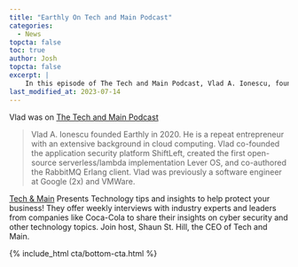 ```yaml
---
title: "Earthly On Tech and Main Podcast"
categories:
  - News
topcta: false
toc: true
author: Josh
topcta: false
excerpt: |
    In this episode of The Tech and Main Podcast, Vlad A. Ionescu, founder of Earthly, shares his journey as a repeat entrepreneur and his expertise in cloud computing. Join host Shaun St. Hill as they discuss removing complexity for the developer community and gain valuable insights from industry experts.
last_modified_at: 2023-07-14
---
```

Vlad was on [The Tech and Main Podcast](https://anchor.fm/techandmain/episodes/Removing-Complexity-For-The-Developer-Community--Vlad-A--Ionescu-e265974)

> Vlad A. Ionescu founded Earthly in 2020. He is a repeat entrepreneur with an extensive background in cloud computing. Vlad co-founded the application security platform ShiftLeft, created  the first open-source serverless/lambda implementation Lever OS, and co-authored the RabbitMQ Erlang client. Vlad was previously a software engineer at Google (2x) and VMWare.

[Tech & Main](https://techandmain.com/podcast/) Presents Technology tips and insights to help protect your business! They offer weekly interviews with industry experts and leaders from companies like Coca-Cola to share their insights on cyber security and other technology topics. Join host, Shaun St. Hill, the CEO of Tech and Main.

{% include_html cta/bottom-cta.html %}
